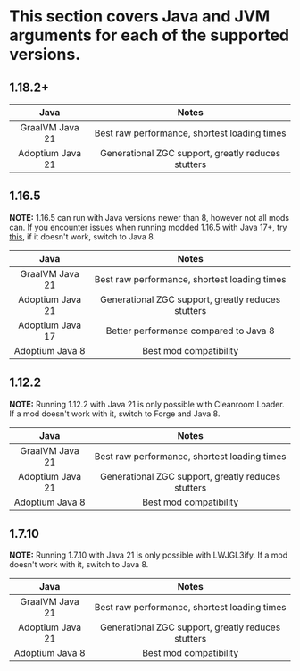 # This section covers Java and JVM arguments for each of the supported versions.

## 1.18.2+

| Java | Notes |
|:---:|:---:|
| GraalVM Java 21 | Best raw performance, shortest loading times |
| Adoptium Java 21 | Generational ZGC support, greatly reduces stutters |

## 1.16.5

**NOTE:** 1.16.5 can run with Java versions newer than 8, however not all mods can. If you encounter issues when running modded 1.16.5 with Java 17+, try [this](https://github.com/embeddedt/ModernFix/wiki/1.16---required-arguments-for-Java-17), if it doesn't work, switch to Java 8.

| Java | Notes |
|:---:|:---:|
| GraalVM Java 21 | Best raw performance, shortest loading times |
| Adoptium Java 21 | Generational ZGC support, greatly reduces stutters |
| Adoptium Java 17 | Better performance compared to Java 8 |
| Adoptium Java 8 | Best mod compatibility |

## 1.12.2

**NOTE:** Running 1.12.2 with Java 21 is only possible with Cleanroom Loader. If a mod doesn't work with it, switch to Forge and Java 8.

| Java | Notes |
|:---:|:---:|
| GraalVM Java 21 | Best raw performance, shortest loading times |
| Adoptium Java 21 | Generational ZGC support, greatly reduces stutters |
| Adoptium Java 8 | Best mod compatibility |

## 1.7.10

**NOTE:** Running 1.7.10 with Java 21 is only possible with LWJGL3ify. If a mod doesn't work with it, switch to Java 8.

| Java | Notes |
|:---:|:---:|
| GraalVM Java 21 | Best raw performance, shortest loading times |
| Adoptium Java 21 | Generational ZGC support, greatly reduces stutters |
| Adoptium Java 8 | Best mod compatibility |
